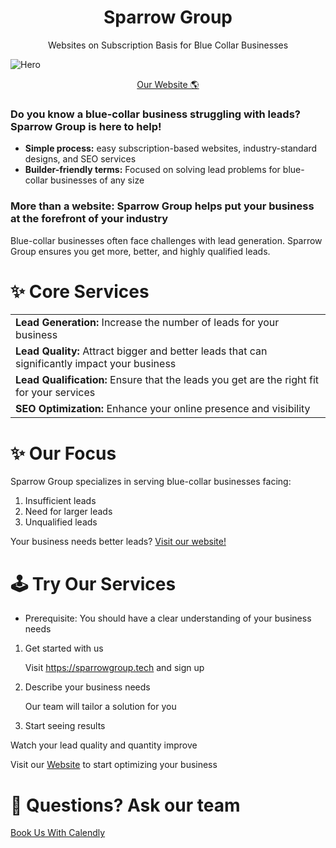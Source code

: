 <div align="center">
  <h1> Sparrow Group </h1>
  <p> Websites on Subscription Basis for Blue Collar Businesses </p>
</div>

![Hero](https://sparrowgroup.tech/assets/images/coders.jpg)

<div align="center">
  <p>
    <a href="https://sparrowgroup.tech">Our Website 🌎</a>
  </p>
</div>

### Do you know a blue-collar business struggling with leads? Sparrow Group is here to help!

- **Simple process:** easy subscription-based websites, industry-standard designs, and SEO services
- **Builder-friendly terms:** Focused on solving lead problems for blue-collar businesses of any size

### More than a website: Sparrow Group helps put your business at the forefront of your industry

Blue-collar businesses often face challenges with lead generation. Sparrow Group ensures you get more, better, and highly qualified leads.

# ✨ Core Services

|                    |
|---------------------------|
| **Lead Generation:** Increase the number of leads for your business              |
| **Lead Quality:** Attract bigger and better leads that can significantly impact your business            |
| **Lead Qualification:** Ensure that the leads you get are the right fit for your services      |
| **SEO Optimization:** Enhance your online presence and visibility                  |

# ✨ Our Focus

Sparrow Group specializes in serving blue-collar businesses facing:

1. Insufficient leads
2. Need for larger leads
3. Unqualified leads

Your business needs better leads? [Visit our website!](https://sparrowgroup.tech)

# 🕹️ Try Our Services

- Prerequisite: You should have a clear understanding of your business needs

1. Get started with us

    Visit https://sparrowgroup.tech and sign up


2. Describe your business needs

   Our team will tailor a solution for you


3. Start seeing results

Watch your lead quality and quantity improve


Visit our [Website](https://sparrowgroup.tech) to start optimizing your business

# 🤔 Questions? Ask our team

<a href="https://calendly.com/sparrow-group">Book Us With Calendly</a>
